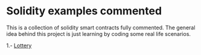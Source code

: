 Solidity examples commented
===========================

This is a collection of solidity smart contracts fully commented. 
The general idea behind this project is just learning by coding some real life
scenarios.

1.- [Lottery](2018-01-17-lottery.md)

